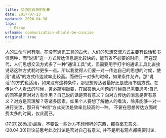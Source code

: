 ```yaml
---
title: 交流应该简明扼要
date: 2017-07-23 
updated: 2020-04-30 
tags:
  - Essay
urlname: communication-should-be-concise
original: true
---
```

人的生命时间有限，在没有通讯工具的古代，人们的思想交流方式主要有说话和书信两种，而“说话”这一方式传达信息是比较快的，能节省不必要的时间。<!--more-->
而在现代，人们思想交流方式多了一种“通讯工具”式，但需要用手打字的通讯工具比直接说话这种方式耗时更多一点。所以我觉得人们要一对一传达自己的思想的时候，使用“说话”的方式传达效率比较高。而进行一对多的时候，如果条件允许，那“说话”的方式也适用，如果没有这种条件，那思想传达者最好还是使用书信方式。在传达个人看法的时候，务必简明扼要，在回答他人问题的时候自己需要思考:自己的回答是否对对方有作用？自己说的话是否有意义？向对方传达的消息是否有意义？对方是否理解？等诸多因素。如果个人要想了解他人的看法，除非能够一对一进行交流，那只有“书信”方式交流是效率比较高的一种。
不要在思想传达方面耗费太多的时间，仅此而已。

(17.07.28添加)最后，不要说一些对方不想倾听的东西，那将毫无意义。
(20.04.30)辩论前思考此次辩论是否对自己有意义, 并不是所有观点都需要辩论. 